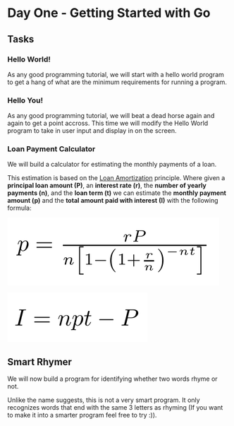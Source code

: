 # Day One - Getting Started with Go

## Tasks

### Hello World!

As any good programming tutorial, we will start with a hello world program to get a hang of what are the minimum requirements for running a program.

### Hello You!

As any good programming tutorial, we will beat a dead horse again and again to get a point accross.
This time we will modify the Hello World program to take in user input and display in on the screen.

### Loan Payment Calculator

We will build a calculator for estimating the monthly payments of a loan.

This estimation is based on the [Loan Amortization](https://www.investopedia.com/terms/a/amortized_loan.asp) principle. Where given a **principal loan amount (P)**, an **interest rate (r)**, the **number of yearly payments (n)**, and the **loan term (t)** we can estimate the **monthly payment amount (p)** and the **total amount paid with interest (I)** with the following formula:

![p](p.png)

![I](I.png)

## Smart Rhymer

We will now build a program for identifying whether two words rhyme or not.

Unlike the name suggests, this is not a very smart program. It only recognizes words that end with the same 3 letters as rhyming (If you want to make it into a smarter program feel free to try :)).
